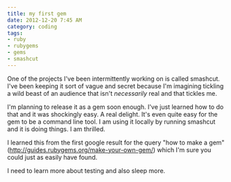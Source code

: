```yaml
---
title: my first gem
date: 2012-12-20 7:45 AM
category: coding
tags:
- ruby
- rubygems
- gems
- smashcut
---
```


One of the projects I've been intermittently working on is called smashcut. I've been keeping it sort of vague and secret because I'm imagining tickling a wild beast of an audience that isn't *necessarily* real and that tickles me.

I'm planning to release it as a gem soon enough. I've just learned how to do that and it was shockingly easy. A real delight. It's even quite easy for the gem to be a command line tool. I am using it locally by running smashcut and it is doing things. I am thrilled.

I learned this from the first google result for the query "how to make a gem" (<http://guides.rubygems.org/make-your-own-gem/>) which I'm sure you could just as easily have found.

I need to learn more about testing and also sleep more.
